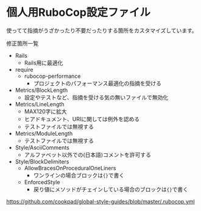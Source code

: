 # 個人用RuboCop設定ファイル

使ってて指摘がうざかったり不要だったりする箇所をカスタマイズしています。

修正箇所一覧
- Rails
  - Rails用に最適化
- require
  - rubocop-performance
    - プロジェクトのパフォーマンス最適化の指摘を受ける
- Metrics/BlockLength
  - 設定やテストなど、指摘を受ける気の無いファイルで無効化
- Metrics/LineLength
  - MAX120字に拡大
  - ヒアドキュメント、URIに関しては例外を認める
  - テストファイルでは無視する
- Metrics/ModuleLength
  - テストファイルでは無視する
- Style/AsciiComments
  - アルファベット以外での(日本語)コメントを許可する
- Style/BlockDelimiters
  - AllowBracesOnProceduralOneLiners
    - ワンラインの場合ブロックは`{}`で書く
  - EnforcedStyle
    - 戻り値にメソッドがチェインしている場合のブロックは`{}`で書く

https://github.com/cookpad/global-style-guides/blob/master/.rubocop.yml
